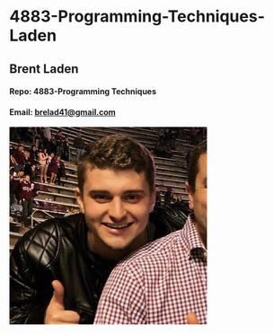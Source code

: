 # 4883-Programming-Techniques-Laden
## Brent Laden
#### Repo: 4883-Programming Techniques
#### Email: brelad41@gmail.com
![My Face](https://github.com/sora1441/Pictures/blob/master/47350879_1907067469362275_226303501863485440_n.jpg)

